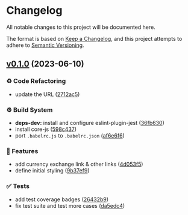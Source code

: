 # Changelog

All notable changes to this project will be documented here.

The format is based on [Keep a Changelog](https://keepachangelog.com/en/1.0.0/), and this project attempts to adhere to [Semantic Versioning](https://semver.org/spec/v2.0.0.html).

## [v0.1.0](https://github.com/engineervix/zed-shipping/compare/v0.0.0...v0.1.0) (2023-06-10)


### ♻️ Code Refactoring

* update the URL ([2712ac5](https://github.com/engineervix/zed-shipping/commit/2712ac5999c0b8528c51506e10434932182a98df))


### ⚙️ Build System

* **deps-dev:** install and configure eslint-plugin-jest ([36fb630](https://github.com/engineervix/zed-shipping/commit/36fb630c84b88f17840f194d6ba74bdf2f3dbf2e))
* install core-js ([598c437](https://github.com/engineervix/zed-shipping/commit/598c43701ccf1dff4c069c388823165d61b74b22))
* port `.babelrc.js` to `.babelrc.json` ([af6e6f6](https://github.com/engineervix/zed-shipping/commit/af6e6f6cd81fd0e22e6a4338f94e24ace2b1b3f4))


### 🚀 Features

* add currency exchange link & other links ([4d053f5](https://github.com/engineervix/zed-shipping/commit/4d053f581a4784424150c7f49fd5651a3687624d))
* define initial styling ([9b37ef9](https://github.com/engineervix/zed-shipping/commit/9b37ef9d0bedda387e31700a58aa59c26f82f2ce))


### ✅ Tests

* add test coverage badges ([26432b9](https://github.com/engineervix/zed-shipping/commit/26432b92f3c5a4a3fb54e95d9559abfee6c56e0c))
* fix test suite and test more cases ([da5edc4](https://github.com/engineervix/zed-shipping/commit/da5edc44bd7c9e4898c308494a1bd3e5c15bedec))
